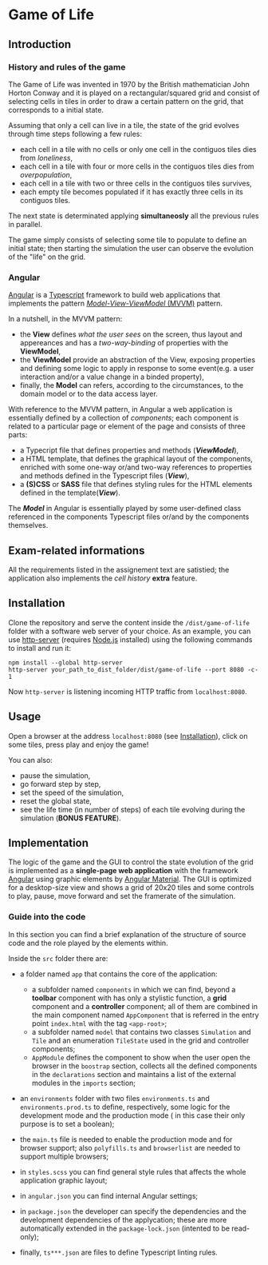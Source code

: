 # Game of Life

## Introduction

### History and rules of the game

The Game of Life was invented in 1970 by the British mathematician John Horton Conway and it is played on a rectangular/squared grid and consist of selecting cells in tiles in order to draw a certain pattern on the grid, that corresponds to a initial state.

Assuming that only a cell can live in a tile, the state of the grid evolves through time steps following a few rules:

- each cell in a tile with no cells or only one cell in the contiguos tiles dies from *loneliness*,
- each cell in a tile with four or more cells in the contiguos tiles dies from *overpopulation*,
- each cell in a tile with two or three cells in the contiguos tiles survives,
- each empty tile becomes populated if it has exactly three cells in its contiguos tiles.

The next state is determinated applying **simultaneosly** all the previous rules in parallel.

The game simply consists of selecting some tile to populate to define an initial state; then starting the simulation the user can observe the evolution of the "life" on the grid.

### Angular

[Angular](https://angular.io/) is a [Typescript](https://www.typescriptlang.org/) framework to build web applications that implements the pattern [*Model-View-ViewModel* (MVVM)](https://en.wikipedia.org/wiki/Model%E2%80%93view%E2%80%93viewmodel) pattern.

In a nutshell, in the MVVM pattern:

- the **View**  defines *what the user sees* on the screen, thus layout and appereances and has a *two-way-binding* of properties with the **ViewModel**,
- the **ViewModel** provide an abstraction of the View, exposing properties and defining some logic to apply in response to some event(e.g. a user interaction and/or a value change in a binded property),
- finally,  the **Model** can refers, according to the circumstances, to the domain model or to the data access layer.

With reference to the MVVM pattern, in Angular a web application is essentially defined by a collection of *components*; each component is related to a particular page or element of the page and consists of three parts:

- a Typecript file that defines properties and methods (***ViewModel***),
- a HTML template, that defines the graphical layout of the components, enriched with some one-way or/and two-way references to properties and methods defined in the Typescript files (***View***),
- a **(S)CSS** or **SASS** file that defines styling rules for the HTML elements defined in the template(***View***).

The ***Model*** in Angular is essentially played by some user-defined class referenced in the components Typescript files or/and by the components themselves.

## Exam-related informations

All the requirements listed in the assignement text are satistied; the application also implements the *cell history* **extra** feature.

## Installation

 Clone the repository and serve the content inside the `/dist/game-of-life` folder with a software web server of your choice.
 As an example, you can use [http-server](https://www.npmjs.com/package/http-server) (requires [Node.js](https://nodejs.org/en/) installed) using the following commands to install and run it:

    npm install --global http-server
    http-server your_path_to_dist_folder/dist/game-of-life --port 8080 -c-1

Now `http-server` is listening incoming HTTP traffic from `localhost:8080`.

## Usage

Open a browser at the address `localhost:8080` (see [Installation](###Installation)), click on some tiles, press play and enjoy the game!

You can also:

- pause the simulation,
- go forward step by step,
- set the speed of the simulation,
- reset the global state,
- see the life time (in number of steps) of each tile evolving during the simulation (**BONUS FEATURE**).

## Implementation

The logic of the game and the GUI to control the state evolution of the grid is implemented as a <strong>single-page web application</strong> with the framework [Angular](https://angular.io/) using graphic elements by [Angular Material](https://material.angular.io/).
The GUI is optimized for a desktop-size view and shows a grid of 20x20 tiles and some controls to play, pause, move forward and set the framerate of the simulation.


### Guide into the code

In this section you can find a brief explanation of the structure of source code and the role played by the elements within.

Inside the `src` folder there are:

- a folder named `app` that contains the core of the application:
  - a subfolder named `components` in which we can find, beyond a **toolbar** component with has only a stylistic function,  a **grid** component and a **controller** component; all of them are combined in the main component named `AppComponent` that is referred in the entry point `index.html` with the tag `<app-root>`;
  - a subfolder named `model` that contains two classes `Simulation` and `Tile` and an enumeration `TileState` used in the grid and controller components;
  - `AppModule` defines the component to show when the user open the browser in the `boostrap` section, collects all the defined components in the `declarations` section and maintains a list of the external modules in the `imports` section;

- an `environments` folder with two files `environments.ts` and `environments.prod.ts` to define, respectively, some logic for the development mode and the production mode ( in this case their only purpose is to set a boolean);
- the `main.ts` file is needed to enable the production mode and for browser support; also `polyfills.ts` and `browserlist` are needed to support multiple browsers;
- in `styles.scss` you can find general style rules that affects the whole application graphic layout;
- in `angular.json` you can find internal Angular settings;
- in `package.json` the developer can specify the dependencies and the development dependencies of the applycation; these are more automatically extended in the `package-lock.json` (intented to be read-only);
- finally, `ts***.json` are files to define Typescript linting rules.
